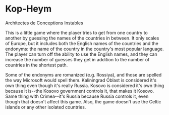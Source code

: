 # Kop-Heym
Architectes de Conceptions Instables

This is a little game where the player tries to get from one country to another by guessing the names of the countries in between. It only scales of Europe, but it includes both the English names of the countries and the endonyms: the name of the country in the country's most popular language. The player can turn off the ability to use the English names, and they can increase the number of guesses they get in addition to the number of countries in the shortest path.

Some of the endonyms are romanized (e.g. Rossiya), and those are spelled the way Microsoft would spell them. Kaliningrad Oblast is considered it's own thing even though it's really Russia. Kosovo is considered it's own thing because it is--the Kosovo government controls it, that makes it Kosovo. Same thing with Crimea--it's Russia because Russia controls it, even though that doesn't affect this game. Also, the game doesn't use the Celtic islands or any other isolated countries.

